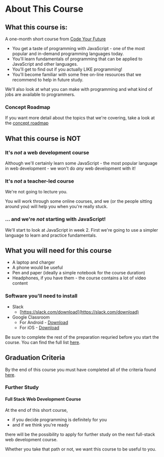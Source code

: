 # About This Course

## What this course is:

A one-month short course from [Code Your Future](https://codeyourfuture.io/)

* You get a taste of programming with JavaScript - one of the most popular and in-demand programming languages today.
* You'll learn fundamentals of programming that can be applied to JavaScript and other languages.
* You'll get to find out if you actually LIKE programming!
* You'll become familiar with some free on-line resources that we recommend to help in future study.

We'll also look at what you can make with programming and what kind of jobs are available to programmers.

### Concept Roadmap

If you want more detail about the topics that we're covering, take a look at the [concept roadmap](../other-resources/roadmap-of-concepts.md)

## What this course is NOT

### It's _not_ a web development course

Although we'll certainly learn some JavaScript - the most popular language in web development - we won't do _any_ web development with it!

### It's _not_ a teacher-led course

We're not going to lecture you.

You will work through some online courses, and we \(or the people sitting around you\) will help you when you're really stuck.

### … and we're _not_ starting with JavaScript!

We'll start to look at JavaScript in week 2. First we're going to use a simpler language to learn and practice fundamentals.

## What you will need for this course

* A laptop and charger
* A phone would be useful
* Pen and paper \(ideally a simple notebook for the course duration\)
* Headphones, if you have them - the course contains a lot of video content

### Software you'll need to install

* Slack
  * [https://slack.com/download](https://slack.com/download)
* Google Classroom
  * For Android - [Download](https://play.google.com/store/apps/details?)
  * For iOS - [Download](https://apps.apple.com/us/app/google-classroom/id924620788%20)

Be sure to complete the rest of the preparation requried before you start the course. You can find the full list [here](class-preparation.md).

## Graduation Criteria

By the end of this course you must have completed all of the criteria found [here](graduation/).

### Further Study

#### Full Stack Web Development Course

At the end of this short course,

* if you decide programming is definitely for you
* and if we think you're ready

there will be the possibility to apply for further study on the next full-stack web development course.

Whether you take that path or not, we want this course to be useful to you.

